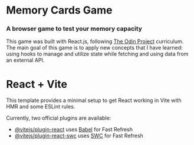 # Memory Cards Game
### A browser game to test your memory capacity

This game was built with React.js, following [The Odin Project](https://www.theodinproject.com/lessons/node-path-react-new-memory-card) curriculum.
The main goal of this game is to apply new concepts that I have learned: using hooks to manage and utilize state while fetching and using data from an external API.

# React + Vite

This template provides a minimal setup to get React working in Vite with HMR and some ESLint rules.

Currently, two official plugins are available:

- [@vitejs/plugin-react](https://github.com/vitejs/vite-plugin-react/blob/main/packages/plugin-react/README.md) uses [Babel](https://babeljs.io/) for Fast Refresh
- [@vitejs/plugin-react-swc](https://github.com/vitejs/vite-plugin-react-swc) uses [SWC](https://swc.rs/) for Fast Refresh
